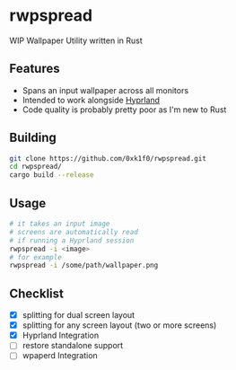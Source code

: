 # rwpspread

WIP Wallpaper Utility written in Rust

## Features

- Spans an input wallpaper across all monitors
- Intended to work alongside [Hyprland](https://hyprland.org/)
- Code quality is probably pretty poor as I'm new to Rust

## Building

```bash
git clone https://github.com/0xk1f0/rwpspread.git
cd rwpspread/
cargo build --release
```

## Usage

```bash
# it takes an input image
# screens are automatically read
# if running a Hyprland session
rwpspread -i <image>
# for example
rwpspread -i /some/path/wallpaper.png
```

## Checklist

- [x] splitting for dual screen layout
- [x] splitting for any screen layout (two or more screens)
- [x] Hyprland Integration
- [ ] restore standalone support
- [ ] wpaperd Integration
